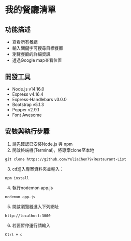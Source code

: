 # 我的餐廳清單

## 功能描述
* 查看所有餐廳
* 輸入關鍵字可搜尋目標餐廳
* 瀏覽餐廳的詳細資訊
* 透過Google map查看位置

## 開發工具
* Node.js v14.16.0
* Express v4.16.4
* Express-Handlebars v3.0.0
* Bootstrap v5.1.3
* Popper v2.9.1
* Font Awesome


## 安裝與執行步驟
1. 請先確認已安裝Node.js 與 npm
2. 開啟終端機(Terminal)，將專案clone至本地
```
git clone https://github.com/YuliaChen79/Restaurant-List
```
3. cd進入專案資料夾並輸入：
```
npm install
```
4. 執行nodemon app.js
```
nodemon app.js
```
5. 開啟瀏覽器進入下列網址
```
http://localhost:3000
```
6. 若要暫停運行請輸入
```
Ctrl + c
```



